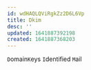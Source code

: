 ```yaml
---
id: wdHAQLQViRgkZz2D6L6Vp
title: Dkim
desc: ''
updated: 1641887392198
created: 1641887368203
---
```


`D`omain`K`eys `I`dentified `M`ail
